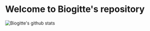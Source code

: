 # Welcome to Biogitte's repository

![Biogitte's github stats](https://github-readme-stats.vercel.app/api?username=biogitte&show_icons=true&theme=merko)
